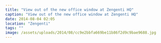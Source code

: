 ```yaml
---
title: "View out of the new office window at Zengenti HQ"
caption: "View out of the new office window at Zengenti HQ"
date: 2014-08-04 02:05
location: "Zengenti"
tags: ""
image: /assets/uploads/2014/08/cc9e2bbfa669be11b86f2d9c9bae9688.jpg
---
```

